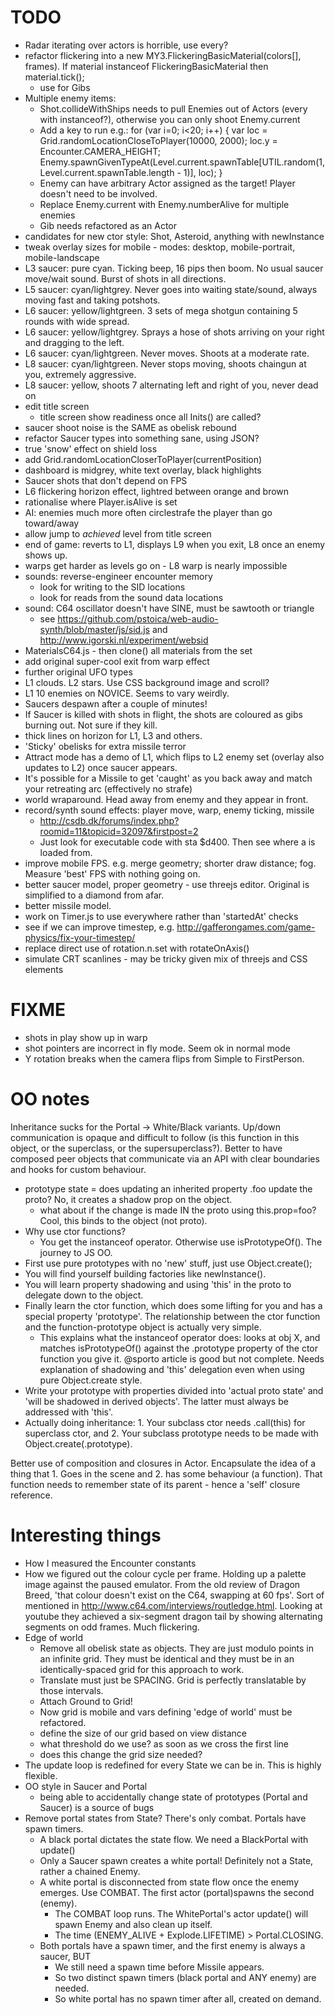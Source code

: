 # TODO

  - Radar iterating over actors is horrible, use every?
  - refactor flickering into a new MY3.FlickeringBasicMaterial(colors[], frames). If material instanceof FlickeringBasicMaterial then material.tick();
    - use for Gibs
  - Multiple enemy items:
    - Shot.collideWithShips needs to pull Enemies out of Actors (every with instanceof?), otherwise you can only shoot Enemy.current
    - Add a key to run e.g.: for (var i=0; i<20; i++) { var loc = Grid.randomLocationCloseToPlayer(10000, 2000); loc.y = Encounter.CAMERA_HEIGHT; Enemy.spawnGivenTypeAt(Level.current.spawnTable[UTIL.random(1, Level.current.spawnTable.length - 1)], loc); }
    - Enemy can have arbitrary Actor assigned as the target! Player doesn't need to be involved.
    - Replace Enemy.current with Enemy.numberAlive for multiple enemies
    - Gib needs refactored as an Actor
  - candidates for new ctor style: Shot, Asteroid, anything with newInstance
  - tweak overlay sizes for mobile - modes: desktop, mobile-portrait, mobile-landscape
  - L3 saucer: pure cyan. Ticking beep, 16 pips then boom. No usual saucer move/wait sound. Burst of shots in all directions.
  - L5 saucer: cyan/lightgrey. Never goes into waiting state/sound, always moving fast and taking potshots.
  - L6 saucer: yellow/lightgreen. 3 sets of mega shotgun containing 5 rounds with wide spread.
  - L6 saucer: yellow/lightgrey. Sprays a hose of shots arriving on your right and dragging to the left.
  - L6 saucer: cyan/lightgreen. Never moves. Shoots at a moderate rate.
  - L8 saucer: cyan/lightgreen. Never stops moving, shoots chaingun at you, extremely aggressive.
  - L8 saucer: yellow, shoots 7 alternating left and right of you, never dead on
  - edit title screen
    - title screen show readiness once all Inits() are called?
  - saucer shoot noise is the SAME as obelisk rebound
  - refactor Saucer types into something sane, using JSON?
  - true 'snow' effect on shield loss
  - add Grid.randomLocationCloserToPlayer(currentPosition)
  - dashboard is midgrey, white text overlay, black highlights
  - Saucer shots that don't depend on FPS
  - L6 flickering horizon effect, lightred between orange and brown
  - rationalise where Player.isAlive is set
  - AI: enemies much more often circlestrafe the player than go toward/away
  - allow jump to *achieved* level from title screen
  - end of game: reverts to L1, displays L9 when you exit, L8 once an enemy shows up.
  - warps get harder as levels go on - L8 warp is nearly impossible
  - sounds: reverse-engineer encounter memory
    - look for writing to the SID locations
    - look for reads from the sound data locations
  - sound: C64 oscillator doesn't have SINE, must be sawtooth or triangle
    - see https://github.com/pstoica/web-audio-synth/blob/master/js/sid.js and http://www.igorski.nl/experiment/websid
  - MaterialsC64.js - then clone() all materials from the set
  - add original super-cool exit from warp effect
  - further original UFO types
  - L1 clouds. L2 stars. Use CSS background image and scroll?
  - L1 10 enemies on NOVICE. Seems to vary weirdly.
  - Saucers despawn after a couple of minutes!
  - If Saucer is killed with shots in flight, the shots are coloured as gibs burning out. Not sure if they kill.
  - thick lines on horizon for L1, L3 and others.
  - 'Sticky' obelisks for extra missile terror
  - Attract mode has a demo of L1, which flips to L2 enemy set (overlay also updates to L2) once saucer appears.
  - It's possible for a Missile to get 'caught' as you back away and match your retreating arc (effectively no strafe)
  - world wraparound. Head away from enemy and they appear in front.
  - record/synth sound effects: player move, warp, enemy ticking, missile
    - http://csdb.dk/forums/index.php?roomid=11&topicid=32097&firstpost=2
    - Just look for executable code with sta $d400. Then see where a is loaded from.
  - improve mobile FPS. e.g. merge geometry; shorter draw distance; fog. Measure 'best' FPS with nothing going on.
  - better saucer model, proper geometry - use threejs editor. Original is simplified to a diamond from afar.
  - better missile model.
  - work on Timer.js to use everywhere rather than 'startedAt' checks
  - see if we can improve timestep, e.g. http://gafferongames.com/game-physics/fix-your-timestep/
  - replace direct use of rotation.n.set with rotateOnAxis()
  - simulate CRT scanlines - may be tricky given mix of threejs and CSS elements

# FIXME

  - shots in play show up in warp
  - shot pointers are incorrect in fly mode. Seem ok in normal mode
  - Y rotation breaks when the camera flips from Simple to FirstPerson.

# OO notes

Inheritance sucks for the Portal -> White/Black variants. Up/down communication is opaque and difficult to follow (is this function in this object, or the superclass, or the supersuperclass?). Better to have composed peer objects that communicate via an API with clear boundaries and hooks for custom behaviour.

  - prototype state = does updating an inherited property .foo update the proto? No, it creates a shadow prop on the object.
    - what about if the change is made IN the proto using this.prop=foo? Cool, this binds to the object (not proto).
  - Why use ctor functions?
    - You get the instanceof operator. Otherwise use isPrototypeOf().
The journey to JS OO.
  - First use pure prototypes with no 'new' stuff, just use Object.create();
  - You will find yourself building factories like newInstance().
  - You will learn property shadowing and using 'this' in the proto to delegate down to the object.
  - Finally learn the ctor function, which does some lifting for you and has a special property 'prototype'. The relationship between the ctor function and the function-prototype object is actually very simple.
    - This explains what the instanceof operator does: looks at obj X, and matches isPrototypeOf() against the .prototype property of the ctor function you give it.
@sporto article is good but not complete. Needs explanation of shadowing and 'this' delegation even when using pure Object.create style.
  - Write your prototype with properties divided into 'actual proto state' and 'will be shadowed in derived objects'. The latter must always be addressed with 'this'.
  - Actually doing inheritance: 1. Your subclass ctor needs <Super>.call(this) for superclass ctor, and 2. Your subclass prototype needs to be made with Object.create(<Super>.prototype).

Better use of composition and closures in Actor. Encapsulate the idea of a thing that 1. Goes in the scene and 2. has some behaviour (a function). That function needs to remember state of its parent - hence a 'self' closure reference.

# Interesting things

  - How I measured the Encounter constants
  - How we figured out the colour cycle per frame. Holding up a palette image against the paused emulator. From the old review of Dragon Breed, 'that colour doesn't exist on the C64, swapping at 60 fps'. Sort of mentioned in http://www.c64.com/interviews/routledge.html. Looking at youtube they achieved a six-segment dragon tail by showing alternating segments on odd frames. Much flickering.
  - Edge of world
    - Remove all obelisk state as objects. They are just modulo points in an infinite grid. They must be identical and they must be in an identically-spaced grid for this approach to work.
    - Translate must just be SPACING. Grid is perfectly translatable by those intervals.
    - Attach Ground to Grid!
    - Now grid is mobile and vars defining 'edge of world' must be refactored.
    - define the size of our grid based on view distance
    - what threshold do we use? as soon as we cross the first line
    - does this change the grid size needed?
  - The update loop is redefined for every State we can be in. This is highly flexible.
  - OO style in Saucer and Portal
    - being able to accidentally change state of prototypes (Portal and Saucer) is a source of bugs
  - Remove portal states from State? There's only combat. Portals have spawn timers.
      - A black portal dictates the state flow. We need a BlackPortal with update()
      - Only a Saucer spawn creates a white portal! Definitely not a State, rather a chained Enemy.
      - A white portal is disconnected from state flow once the enemy emerges. Use COMBAT. The first actor (portal)spawns the second (enemy).
        - The COMBAT loop runs. The WhitePortal's actor update() will spawn Enemy and also clean up itself.
        - The time (ENEMY_ALIVE + Explode.LIFETIME) > Portal.CLOSING.
      - Both portals have a spawn timer, and the first enemy is always a saucer, BUT
        - We still need a spawn time before Missile appears.
        - So two distinct spawn timers (black portal and ANY enemy) are needed.
        - So white portal has no spawn timer after all, created on demand.
